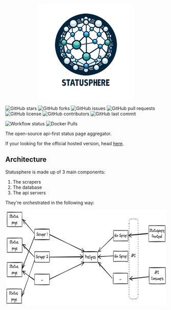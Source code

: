 <div align="center">
<img src="./docs/static/statusphere.png" width="300" height="300" alt="Statusphere logo">
</div>


![GitHub stars](https://img.shields.io/github/stars/metoro-io/statusphere?style=social)
![GitHub forks](https://img.shields.io/github/forks/metoro-io/statusphere?style=social)
![GitHub issues](https://img.shields.io/github/issues/metoro-io/statusphere)
![GitHub pull requests](https://img.shields.io/github/issues-pr/metoro-io/statusphere)
![GitHub license](https://img.shields.io/github/license/metoro-io/statusphere)
![GitHub contributors](https://img.shields.io/github/contributors/metoro-io/statusphere)
![GitHub last commit](https://img.shields.io/github/last-commit/metoro-io/statusphere)

![Workflow status](https://github.com/metoro-io/statusphere/actions/workflows/publish-scraper.yml/badge.svg)
![Docker Pulls](https://img.shields.io/docker/pulls/metoro/statusphere-scraper)

The open-source api-first status page aggregator. 

If your looking for the official hosted version, head [here](https://metoro.io/statusphere).

## Architecture

Statusphere is made up of 3 main components:
1. The scrapers
2. The database
3. The api servers

They're orchestrated in the following way:

<div align="center">
<img src="./docs/static/statusphere-architecture.png" height="300" alt="Statusphere logo">
</div>